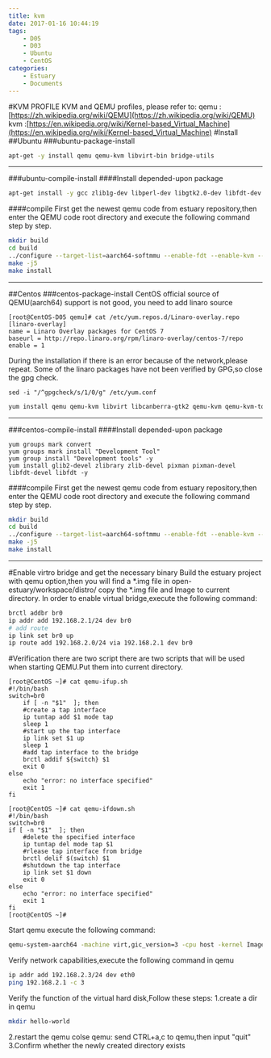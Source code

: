 ```yaml
---
title: kvm
date: 2017-01-16 10:44:19
tags:
	- D05
	- D03
	- Ubuntu
	- CentOS
categories:
	- Estuary
	- Documents
---
```

#KVM PROFILE
KVM and QEMU profiles, please refer to:
qemu :[https://zh.wikipedia.org/wiki/QEMU](https://zh.wikipedia.org/wiki/QEMU)
kvm :[https://en.wikipedia.org/wiki/Kernel-based_Virtual_Machine](https://en.wikipedia.org/wiki/Kernel-based_Virtual_Machine)
#Install
##Ubuntu
###ubuntu-package-install
```bash
apt-get -y install qemu qemu-kvm libvirt-bin bridge-utils
```
---
###ubuntu-compile-install
####Install depended-upon package
```bash
apt-get install -y gcc zlib1g-dev libperl-dev libgtk2.0-dev libfdt-dev bridge-utils
```
####compile
First get the newest qemu code from estuary repository,then enter the QEMU code root directory and execute the following command step by step.
```bash
mkdir build
cd build
../configure --target-list=aarch64-softmmu --enable-fdt --enable-kvm --disable-werror
make -j5
make install
```
---
##Centos
###centos-package-install
CentOS official source of QEMU(aarch64) support is not good, you need to add linaro source
```
[root@CentOS-D05 qemu]# cat /etc/yum.repos.d/Linaro-overlay.repo 
[linaro-overlay]
name = Linaro Overlay packages for CentOS 7
baseurl = http://repo.linaro.org/rpm/linaro-overlay/centos-7/repo
enable = 1
```
During the installation if there is an error because of the network,please repeat.
Some of the linaro packages have not been verified by GPG,so close the gpg check.
```
sed -i "/^gpgcheck/s/1/0/g" /etc/yum.conf
```

```bash
yum install qemu qemu-kvm libvirt libcanberra-gtk2 qemu-kvm qemu-kvm-tools libvirt-cim libvirt-client libvirt-java.noarch  libvirt-python libiscsi-1.7.0-5.el6  dbus-devel  virt-clone tunctl virt-manager libvirt libvirt-python python-virtinst bridge-utils -y
```
---
###centos-compile-install
####Install depended-upon package
```
yum groups mark convert
yum groups mark install "Development Tool"
yum group install "Development tools" -y
yum install glib2-devel zlibrary zlib-devel pixman pixman-devel libfdt-devel libfdt -y
```
####compile
First get the newest qemu code from estuary repository,then enter the QEMU code root directory and execute the following command step by step.
```bash
mkdir build
cd build
../configure --target-list=aarch64-softmmu --enable-fdt --enable-kvm --disable-werror
make -j5
make install
```
---
#Enable virtro bridge and get the necessary binary
Build the estuary project with qemu option,then you will find a *.img file in open-estuary/workspace/distro/
copy the *.img file and Image to current directory.
In order to enable virtual bridge,execute the following command:
```bash
brctl addbr br0
ip addr add 192.168.2.1/24 dev br0
# add route
ip link set br0 up
ip route add 192.168.2.0/24 via 192.168.2.1 dev br0
```
#Verification
there are two script there are two scripts that will be used when starting QEMU.Put them into current directory.
```
[root@CentOS ~]# cat qemu-ifup.sh 
#!/bin/bash
switch=br0
    if [ -n "$1"  ]; then
    #create a tap interface
    ip tuntap add $1 mode tap
    sleep 1
    #start up the tap interface
    ip link set $1 up
    sleep 1
    #add tap interface to the bridge
    brctl addif ${switch} $1
    exit 0
else
    echo "error: no interface specified"
    exit 1
fi
```
```
[root@CentOS ~]# cat qemu-ifdown.sh 
#!/bin/bash
switch=br0
if [ -n "$1"  ]; then
    #delete the specified interface
    ip tuntap del mode tap $1
    #rlease tap interface from bridge
    brctl delif $(switch) $1
    #shutdown the tap interface
    ip link set $1 down
    exit 0
else
    echo "error: no interface specified"
    exit 1
fi
[root@CentOS ~]# 
```
Start qemu execute the following command:
```bash
qemu-system-aarch64 -machine virt,gic_version=3 -cpu host -kernel Image -drive if=none,file=ubuntu.img,id=fs -device virtio-blk-device,drive=fs -append "console=ttyAMA0 root=/dev/vda1 rw rootwait" -device virtio-net-device,netdev=net0 -netdev tap,id=net0,script=qemu-ifup.sh,downscript=qemu-ifdown.sh -nographic -D -d -enable-kvm
```
Verify network capabilities,execute the following command in qemu
```bash
ip addr add 192.168.2.3/24 dev eth0
ping 192.168.2.1 -c 3
```
Verify the function of the virtual hard disk,Follow these steps:
1.create a dir in qemu
```bash
mkdir hello-world
```
2.restart the qemu
colse qemu: send CTRL+a,c to qemu,then input "quit"
3.Confirm whether the newly created directory exists

